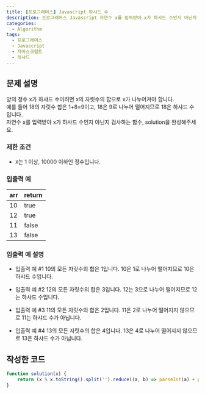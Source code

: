 ```yaml
---
title: [프로그래머스] Javascript 하샤드 수
description: 프로그래머스 Javascript 자연수 x를 입력받아 x가 하샤드 수인지 아닌지 검사하는 함수 작성하기
categories:
  - Algorithm
tags:
  - 프로그래머스
  - Javascript
  - 자바스크립트
  - 하샤드
---
```


## 문제 설명

양의 정수 x가 하샤드 수이려면 x의 자릿수의 합으로 x가 나누어져야 합니다.  
예를 들어 18의 자릿수 합은 1+8=9이고, 18은 9로 나누어 떨어지므로 18은 하샤드 수입니다.  
자연수 x를 입력받아 x가 하샤드 수인지 아닌지 검사하는 함수, solution을 완성해주세요.  

### 제한 조건
- `X`는 1 이상, 10000 이하인 정수입니다.

### 입출력 예
|arr|return| 
|---|---|
|10|true|
|12|true|
|11|false|
|13|false|

### 입출력 예 설명
- 입출력 예 #1
10의 모든 자릿수의 합은 1입니다. 10은 1로 나누어 떨어지므로 10은 하샤드 수입니다.

- 입출력 예 #2
12의 모든 자릿수의 합은 3입니다. 12는 3으로 나누어 떨어지므로 12는 하샤드 수입니다.

- 입출력 예 #3
11의 모든 자릿수의 합은 2입니다. 11은 2로 나누어 떨어지지 않으므로 11는 하샤드 수가 아닙니다.

- 입출력 예 #4
13의 모든 자릿수의 합은 4입니다. 13은 4로 나누어 떨어지지 않으므로 13은 하샤드 수가 아닙니다.

## 작성한 코드
```javascript
function solution(x) {
    return (x % x.toString().split('').reduce((a, b) => parseInt(a) + parseInt(b))) === 0;
}
```
